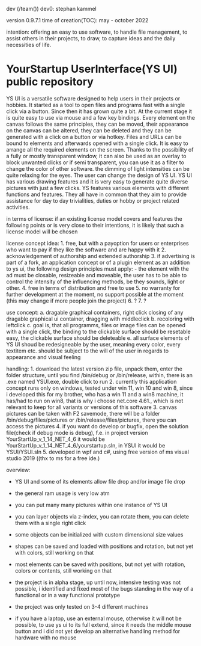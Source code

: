 dev (/team())
dev0: stephan kammel

version 0.9.7.1
time of creation(TOC): may - october 2022

intention:
offering an easy to use software, to handle file management, to assist others in their projects, to draw, to capture ideas and the daily necessities of life.


# YourStartup UserInterface(YS UI) public repository

YS UI is a versatile software designed to help users in their projects or hobbies.
It started as a tool to open files and programs fast with a single click via a button.
Since then it has grown quite a bit.
At the current stage it is quite easy to use via mouse and a few key bindings. Every
element on the canvas follows the same principles, they can be moved, their appearance
on the canvas can be altered, they can be deleted and they can be generated with a click
on a button or via hotkey.
Files and URLs can be bound to elements and afterwards opened with a single click. It
is easy to arrange all the required elements on the screen. Thanks to the possibility 
of a fully or mostly transparent window, it can also be used as an overlay to block unwanted
clicks or if semi transparent, you can use it as a filter to change the color of other
software. the dimming of light intensities can be quite relaxing for the eyes.
The user can change the design of YS UI. 
YS UI has various drawing features and it is very easy to generate quite diverse pictures
with just a few clicks.
YS features various elements with different functions and features. They all have in
common that they aim to provide assistance for day to day trivialities, duties or hobby
or project related activities.



in terms of license: if an existing license model covers and features the following points
or is very close to their intentions, it is likely that such a license model will be chosen

license concept idea:
1.
free, but with a payoption for users or enterprises who want to pay if they like the software
and are happy with it
2.
acknowledgement of authorship and extended authorship
3.
if advertising is part of a fork, an application concept or of a plugin element as an addition to ys ui,
the following design principles must apply: - the element with the ad must be closable, resizeable and
moveable, the user has to be able to control the intensity of the influencing methods, be they sounds, light
or other.
4.
free in terms of distribution and free to use
5.
no warranty for further development at the moment, no support possible at the moment (this may change if more people join the project)
6. ?
7. ?


use concept:
a.
dragable graphical containers, right click closing of any dragable graphical ui container, dragging with middleclick
b.
recoloring with leftclick
c.
goal is, that all programms, files or image files can be opened with a single click, the binding to the clickable surface
should be resetable easy, the clickable surface should be deleteable
e.
all surface elements of YS UI shoud be redesigneable by the user, meaning every color, every textitem etc. should be subject
to the will of the user in regards to appearance and visual feeling


handling:
1.
download the latest version zip file, unpack them, enter the folder structure, until you find /bin/debug or /bin/release, 
 within, there is an .exe named YSUI.exe, double click to run
2.
currently this application concept runs only on windows, tested under win 11, win 10 and win 8, since i developed this for
my brother, who has a win 11 and a win8 machine, it has/had to run on win8, that is why i choose net.core 4.61., which is
not relevant to keep for all variants or versions of this software
3.
canvas pictures can be taken with F2 savemode, there will be a folder /bin/debug/files/pictures or /bin/release/files/pictures,
there you can access the pictures
4.
if you want do develop or bugfix, open the solution file(check if debug mode is debug), f.e. in project version
YourStartUp_v_1_14_NET_4_6 it would be YourStartUp_v_1_14_NET_4_6/yourstartup.sln, in YSUI it would be YSUI/YSUI.sln
5.
developed in wpf and c#, using free version of ms visual studio 2019 ((thx to ms for a free ide.)


overview:
- YS UI and some of its elements allow file drop and/or image file drop
- the general ram usage is very low atm
- you can put many many pictures within one instance of YS UI
- you can layer objects via z-index, you can rotate them, you can delete them with a single right click
- some objects can be initialized with custom dimensional size values
- shapes can be saved and loaded with positions and rotation, but not yet with colors, still working on that
- most elements can be saved with positions, but not yet with rotation, colors or contents, still working on that


- the project is in alpha stage, up until now, intensive testing was not possible, i identified and
fixed most of the bugs standing in the way of a functional or in a way functional prototype
- the project was only tested on 3-4 different machines
- if you have a laptop, use an external mouse, otherwise it will not be possible, to use ys ui to its full extend,
since it needs the middle mouse button and i did not yet develop an alternative handling method for hardware with
no mouse
